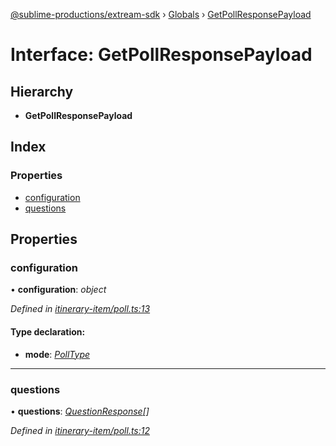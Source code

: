 [@sublime-productions/extream-sdk](../README.md) › [Globals](../globals.md) › [GetPollResponsePayload](getpollresponsepayload.md)

# Interface: GetPollResponsePayload

## Hierarchy

* **GetPollResponsePayload**

## Index

### Properties

* [configuration](getpollresponsepayload.md#configuration)
* [questions](getpollresponsepayload.md#questions)

## Properties

###  configuration

• **configuration**: *object*

*Defined in [itinerary-item/poll.ts:13](https://github.com/Extream-SaaS/ex-sdk/blob/540d571/src/itinerary-item/poll.ts#L13)*

#### Type declaration:

* **mode**: *[PollType](../enums/polltype.md)*

___

###  questions

• **questions**: *[QuestionResponse](questionresponse.md)[]*

*Defined in [itinerary-item/poll.ts:12](https://github.com/Extream-SaaS/ex-sdk/blob/540d571/src/itinerary-item/poll.ts#L12)*
